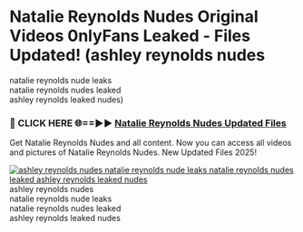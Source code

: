 # Natalie Reynolds Nudes Original Videos 0nlyFans Leaked - Files Updated! (ashley reynolds nudes<br>
natalie reynolds nude leaks<br>
natalie reynolds nudes leaked<br>
ashley reynolds leaked nudes)

<h3>🔴 CLICK HERE 🌐==►► <a href="https://tinyurl.com/2p9ay9w9" rel="nofollow">Natalie Reynolds Nudes Updated Files</a></h3>

Get Natalie Reynolds Nudes and all content. Now you can access all videos and pictures of Natalie Reynolds Nudes. New Updated Files 2025!

[![ashley reynolds nudes<br>
natalie reynolds nude leaks<br>
natalie reynolds nudes leaked<br>
ashley reynolds leaked nudes](https://i.imgur.com/KQgVmj3.gif)](https://tinyurl.com/2p9ay9w9)
ashley reynolds nudes<br>
natalie reynolds nude leaks<br>
natalie reynolds nudes leaked<br>
ashley reynolds leaked nudes